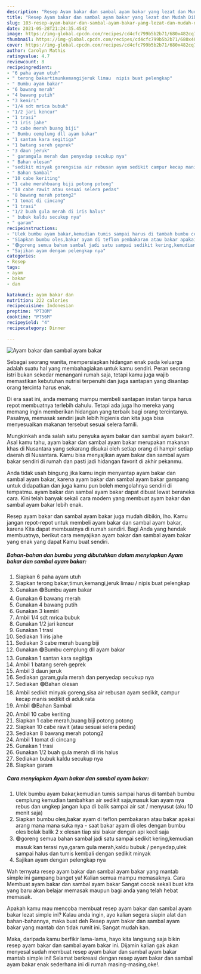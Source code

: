 ```yaml
---
description: "Resep Ayam bakar dan sambal ayam bakar yang lezat dan Mudah Dibuat"
title: "Resep Ayam bakar dan sambal ayam bakar yang lezat dan Mudah Dibuat"
slug: 103-resep-ayam-bakar-dan-sambal-ayam-bakar-yang-lezat-dan-mudah-dibuat
date: 2021-05-28T21:24:35.454Z
image: https://img-global.cpcdn.com/recipes/cd4cfc799b5b2b71/680x482cq70/ayam-bakar-dan-sambal-ayam-bakar-foto-resep-utama.jpg
thumbnail: https://img-global.cpcdn.com/recipes/cd4cfc799b5b2b71/680x482cq70/ayam-bakar-dan-sambal-ayam-bakar-foto-resep-utama.jpg
cover: https://img-global.cpcdn.com/recipes/cd4cfc799b5b2b71/680x482cq70/ayam-bakar-dan-sambal-ayam-bakar-foto-resep-utama.jpg
author: Carolyn Mathis
ratingvalue: 4.7
reviewcount: 8
recipeingredient:
- "6 paha ayam utuh"
- " terong bakartimunkemangijeruk limau  nipis buat pelengkap"
- " Bumbu ayam bakar"
- "6 bawang merah"
- "4 bawang putih"
- "3 kemiri"
- "1/4 sdt mrica bubuk"
- "1/2 jari kencur"
- "1 trasi"
- "1 iris jahe"
- "3 cabe merah buang biji"
- " Bumbu cemplung dll ayam bakar"
- "1 santan kara segitiga"
- "1 batang sereh geprek"
- "3 daun jeruk"
- " garamgula merah dan penyedap secukup nya"
- " Bahan olesan"
- "sedikit minyak gorengsisa air rebusan ayam sedikit campur kecap manis sedikit di aduk rata"
- " Bahan Sambal"
- "10 cabe keriting"
- "1 cabe merahbuang biji potong potong"
- "10 cabe rawit atau sesuai selera pedas"
- "8 bawang merah potong2"
- "1 tomat di cincang"
- "1 trasi"
- "1/2 buah gula merah di iris halus"
- " bubuk kaldu secukup nya"
- " garam"
recipeinstructions:
- "Ulek bumbu ayam bakar,kemudian tumis sampai harus di tambah bumbu cemplung kemudian tambahkan air sedikit saja,masuk kan ayam nya rebus dan ungkep jangan lupa di balik sampai air sat / menyusut (aku 10 menit saja)"
- "Siapkan bumbu oles,bakar ayam di teflon pembakaran atau bakar apakai arang mana mana suka nya  saat bakar ayam di oles dengan bumbu oles bolak balik 2 x olesan tiap sisi bakar dengan api kecil saja"
- "🟢goreng semua bahan sambal jadi satu sampai sedikit kering,kemudian masuk kan terasi nya,garam gula merah,kaldu bubuk / penyedap,ulek sampai halus dan tumis kembali dengan sedikit minyak"
- "Sajikan ayam dengan pelengkap nya"
categories:
- Resep
tags:
- ayam
- bakar
- dan

katakunci: ayam bakar dan 
nutrition: 222 calories
recipecuisine: Indonesian
preptime: "PT30M"
cooktime: "PT56M"
recipeyield: "4"
recipecategory: Dinner

---
```



![Ayam bakar dan sambal ayam bakar](https://img-global.cpcdn.com/recipes/cd4cfc799b5b2b71/680x482cq70/ayam-bakar-dan-sambal-ayam-bakar-foto-resep-utama.jpg)

Sebagai seorang wanita, mempersiapkan hidangan enak pada keluarga adalah suatu hal yang membahagiakan untuk kamu sendiri. Peran seorang istri bukan sekedar menangani rumah saja, tetapi kamu juga wajib memastikan kebutuhan nutrisi terpenuhi dan juga santapan yang disantap orang tercinta harus enak.

Di era  saat ini, anda memang mampu membeli santapan instan tanpa harus repot membuatnya terlebih dahulu. Tetapi ada juga lho mereka yang memang ingin memberikan hidangan yang terbaik bagi orang tercintanya. Pasalnya, memasak sendiri jauh lebih higienis dan kita juga bisa menyesuaikan makanan tersebut sesuai selera famili. 



Mungkinkah anda salah satu penyuka ayam bakar dan sambal ayam bakar?. Asal kamu tahu, ayam bakar dan sambal ayam bakar merupakan makanan khas di Nusantara yang sekarang disukai oleh setiap orang di hampir setiap daerah di Nusantara. Kamu bisa menyajikan ayam bakar dan sambal ayam bakar sendiri di rumah dan pasti jadi hidangan favorit di akhir pekanmu.

Anda tidak usah bingung jika kamu ingin menyantap ayam bakar dan sambal ayam bakar, karena ayam bakar dan sambal ayam bakar gampang untuk didapatkan dan juga kamu pun boleh mengolahnya sendiri di tempatmu. ayam bakar dan sambal ayam bakar dapat dibuat lewat beraneka cara. Kini telah banyak sekali cara modern yang membuat ayam bakar dan sambal ayam bakar lebih enak.

Resep ayam bakar dan sambal ayam bakar juga mudah dibikin, lho. Kamu jangan repot-repot untuk membeli ayam bakar dan sambal ayam bakar, karena Kita dapat membuatnya di rumah sendiri. Bagi Anda yang hendak membuatnya, berikut cara menyajikan ayam bakar dan sambal ayam bakar yang enak yang dapat Kamu buat sendiri.

<!--inarticleads1-->

##### Bahan-bahan dan bumbu yang dibutuhkan dalam menyiapkan Ayam bakar dan sambal ayam bakar:

1. Siapkan 6 paha ayam utuh
1. Siapkan  terong bakar,timun,kemangi,jeruk limau / nipis buat pelengkap
1. Gunakan  🟢Bumbu ayam bakar
1. Gunakan 6 bawang merah
1. Gunakan 4 bawang putih
1. Gunakan 3 kemiri
1. Ambil 1/4 sdt mrica bubuk
1. Gunakan 1/2 jari kencur
1. Gunakan 1 trasi
1. Sediakan 1 iris jahe
1. Sediakan 3 cabe merah buang biji
1. Gunakan  🟢Bumbu cemplung dll ayam bakar
1. Gunakan 1 santan kara segitiga
1. Ambil 1 batang sereh geprek
1. Ambil 3 daun jeruk
1. Sediakan  garam,gula merah dan penyedap secukup nya
1. Sediakan  🟢Bahan olesan
1. Ambil sedikit minyak goreng,sisa air rebusan ayam sedikit, campur kecap manis sedikit di aduk rata
1. Ambil  🟢Bahan Sambal
1. Ambil 10 cabe keriting
1. Siapkan 1 cabe merah,buang biji potong potong
1. Siapkan 10 cabe rawit (atau sesuai selera pedas)
1. Sediakan 8 bawang merah potong2
1. Ambil 1 tomat di cincang
1. Gunakan 1 trasi
1. Gunakan 1/2 buah gula merah di iris halus
1. Sediakan  bubuk kaldu secukup nya
1. Siapkan  garam




<!--inarticleads2-->

##### Cara menyiapkan Ayam bakar dan sambal ayam bakar:

1. Ulek bumbu ayam bakar,kemudian tumis sampai harus di tambah bumbu cemplung kemudian tambahkan air sedikit saja,masuk kan ayam nya rebus dan ungkep jangan lupa di balik sampai air sat / menyusut (aku 10 menit saja)
1. Siapkan bumbu oles,bakar ayam di teflon pembakaran atau bakar apakai arang mana mana suka nya  - saat bakar ayam di oles dengan bumbu oles bolak balik 2 x olesan tiap sisi bakar dengan api kecil saja
1. 🟢goreng semua bahan sambal jadi satu sampai sedikit kering,kemudian masuk kan terasi nya,garam gula merah,kaldu bubuk / penyedap,ulek sampai halus dan tumis kembali dengan sedikit minyak
1. Sajikan ayam dengan pelengkap nya




Wah ternyata resep ayam bakar dan sambal ayam bakar yang mantab simple ini gampang banget ya! Kalian semua mampu memasaknya. Cara Membuat ayam bakar dan sambal ayam bakar Sangat cocok sekali buat kita yang baru akan belajar memasak maupun bagi anda yang telah hebat memasak.

Apakah kamu mau mencoba membuat resep ayam bakar dan sambal ayam bakar lezat simple ini? Kalau anda ingin, ayo kalian segera siapin alat dan bahan-bahannya, maka buat deh Resep ayam bakar dan sambal ayam bakar yang mantab dan tidak rumit ini. Sangat mudah kan. 

Maka, daripada kamu berfikir lama-lama, hayo kita langsung saja bikin resep ayam bakar dan sambal ayam bakar ini. Dijamin kalian gak akan menyesal sudah membuat resep ayam bakar dan sambal ayam bakar mantab simple ini! Selamat berkreasi dengan resep ayam bakar dan sambal ayam bakar enak sederhana ini di rumah masing-masing,oke!.

